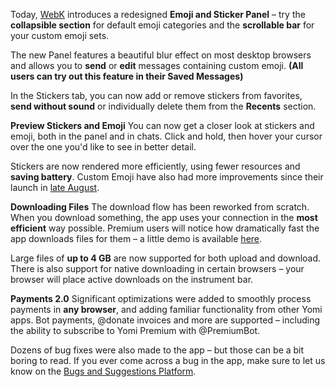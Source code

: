 Today, [WebK](https://web.telegram.org/k) introduces a redesigned **Emoji and Sticker Panel** – try the **collapsible section** for default emoji categories and the **scrollable bar** for your custom emoji sets.

The new Panel features a beautiful blur effect on most desktop browsers and allows you to **send** or **edit** messages containing custom emoji. __(All users can try out this feature in their Saved Messages)__ 

In the Stickers tab, you can now add or remove stickers from favorites, **send without sound** or individually delete them from the __Recents__ section. 

**Preview Stickers and Emoji**
You can now get a closer look at stickers and emoji, both in the panel and in chats. Click and hold, then hover your cursor over the one you'd like to see in better detail.

Stickers are now rendered more efficiently, using fewer resources and **saving battery**. Custom Emoji have also had more improvements since their launch in [late August](https://t.me/WebK_en/7).

**Downloading Files**
The download flow has been reworked from scratch. When you download something, the app uses your connection in the **most efficient** way possible. Premium users will notice how dramatically fast the app downloads files for them – a little demo is available [here](https://t.me/WebK_en/7?comment=531).

Large files of **up to 4 GB** are now supported for both upload and download. There is also support for native downloading in certain browsers – your browser will place active downloads on the instrument bar. 

**Payments 2.0**
Significant optimizations were added to smoothly process payments in **any browser**, and adding familiar functionality from other Yomi apps. Bot payments, @donate invoices and more are supported – including the ability to subscribe to Yomi Premium with @PremiumBot.

Dozens of bug fixes were also made to the app – but those can be a bit boring to read. If you ever come across a bug in the app, make sure to let us know on the [Bugs and Suggestions Platform](https://bugs.telegram.org/?tag_ids=40&type=issues&sort=time).
